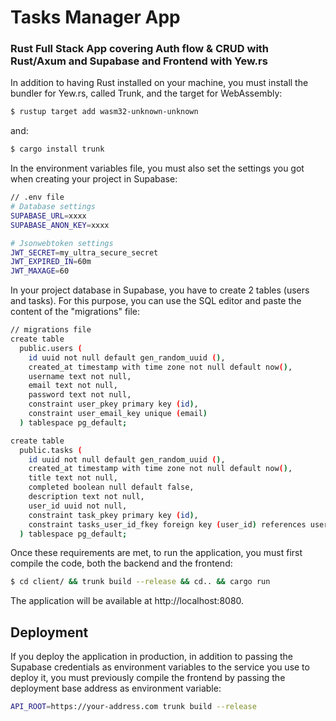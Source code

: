 # Tasks Manager App

### Rust Full Stack App covering Auth flow & CRUD with Rust/Axum and Supabase and Frontend with Yew.rs

In addition to having Rust installed on your machine, you must install the bundler for Yew.rs, called Trunk, and the target for WebAssembly:

```bash
$ rustup target add wasm32-unknown-unknown
```

and:

```bash
$ cargo install trunk
```

In the environment variables file, you must also set the settings you got when creating your project in Supabase:

```bash
// .env file
# Database settings
SUPABASE_URL=xxxx
SUPABASE_ANON_KEY=xxxx

# Jsonwebtoken settings
JWT_SECRET=my_ultra_secure_secret
JWT_EXPIRED_IN=60m
JWT_MAXAGE=60
```

In your project database in Supabase, you have to create 2 tables (users and tasks). For this purpose, you can use the SQL editor and paste the content of the "migrations" file:

```bash
// migrations file
create table
  public.users (
    id uuid not null default gen_random_uuid (),
    created_at timestamp with time zone not null default now(),
    username text not null,
    email text not null,
    password text not null,
    constraint user_pkey primary key (id),
    constraint user_email_key unique (email)
  ) tablespace pg_default;

create table
  public.tasks (
    id uuid not null default gen_random_uuid (),
    created_at timestamp with time zone not null default now(),
    title text not null,
    completed boolean null default false,
    description text not null,
    user_id uuid not null,
    constraint task_pkey primary key (id),
    constraint tasks_user_id_fkey foreign key (user_id) references users (id)
  ) tablespace pg_default;
```

Once these requirements are met, to run the application, you must first compile the code, both the backend and the frontend:

```bash
$ cd client/ && trunk build --release && cd.. && cargo run
```

The application will be available at http://localhost:8080.

## Deployment

If you deploy the application in production, in addition to passing the Supabase credentials as environment variables to the service you use to deploy it, you must previously compile the frontend by passing the deployment base address as environment variable:

```bash
API_ROOT=https://your-address.com trunk build --release
```
